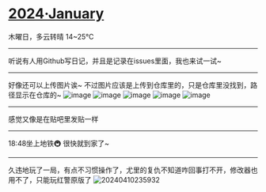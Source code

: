 # [2024·January](https://github.com/bingdu748/calculations-project/issues/1)

木曜日，多云转晴 14~25℃

---

听说有人用Github写日记，并且是记录在issues里面，我也来试一试~

---

好像还可以上传图片诶~
不过图片应该是上传到仓库里的，只是仓库里没找到，路径显示在仓库的~
![image](https://github.com/bingdu748/calculations-project/assets/50004335/18ac1b74-ce4c-4519-b8d2-11982d70bc35)
![image](https://github.com/bingdu748/calculations-project/assets/50004335/9a1f899a-8227-4f56-a0c8-f2de0e054186)
![image](https://github.com/bingdu748/calculations-project/assets/50004335/b08695b6-a63d-4ae7-bd51-8a418bb15d36)
![image](https://github.com/bingdu748/calculations-project/assets/50004335/65b5d5fe-8ebe-441b-a38e-08b1973a0b90)
![image](https://github.com/bingdu748/calculations-project/assets/50004335/b4373f32-0e36-4307-a592-765c433d5a56)

---

感觉又像是在贴吧里发贴一样

---

18:48坐上地铁🚇
很快就到家了~

---

久违地玩了一局，有点不习惯操作了，尤里的复仇不知道咋回事打不开，修改器也用不了，只能玩红警原版了
![20240410235932](https://github.com/bingdu748/calculations-project/assets/50004335/d8a3174a-352d-43b8-8749-5cc71d03fa0e)